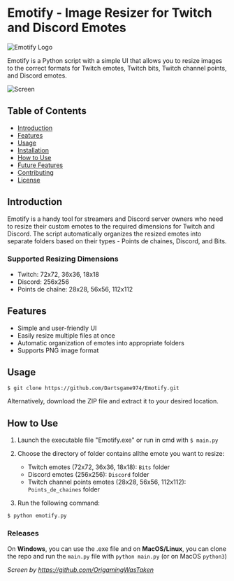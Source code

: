 

# Emotify - Image Resizer for Twitch and Discord Emotes

![Emotify Logo](https://github.com/Dartsgame974/Emotify/blob/main/icon.png?raw=true)

Emotify is a Python script with a simple UI that allows you to resize images to the correct formats for Twitch emotes, Twitch bits, Twitch channel points, and Discord emotes.

![Screen](https://cdn.discordapp.com/attachments/1102199882653118534/1136108360983392318/iTlRkKu.png)
## Table of Contents

- [Introduction](#introduction)
- [Features](#features)
- [Usage](#usage)
- [Installation](#installation)
- [How to Use](#how-to-use)
- [Future Features](#future-features)
- [Contributing](#contributing)
- [License](#license)

## Introduction

Emotify is a handy tool for streamers and Discord server owners who need to resize their custom emotes to the required dimensions for Twitch and Discord. The script automatically organizes the resized emotes into separate folders based on their types - Points de chaines, Discord, and Bits.

### Supported Resizing Dimensions

- Twitch: 72x72, 36x36, 18x18
- Discord: 256x256
- Points de chaîne: 28x28, 56x56, 112x112

## Features

- Simple and user-friendly UI
- Easily resize multiple files at once
- Automatic organization of emotes into appropriate folders
- Supports PNG image format

## Usage

`$ git clone https://github.com/Dartsgame974/Emotify.git`

Alternatively, download the ZIP file and extract it to your desired location.

## How to Use

1. Launch the executable file "Emotify.exe" or run in cmd with
`$ main.py`

2. Choose the directory of folder contains allthe emote  you want to resize:
   - Twitch emotes (72x72, 36x36, 18x18): `Bits` folder
   - Discord emotes (256x256): `Discord` folder
   - Twitch channel points emotes (28x28, 56x56, 112x112): `Points_de_chaines` folder
3. Run the following command:

`$ python emotify.py`

### Releases

On **Windows**, you can use the .exe file and on **MacOS/Linux**, you can clone the repo and run the `main.py` file with `python main.py` (or on MacOS `python3`)

*Screen by https://github.com/OrigamingWasTaken*
